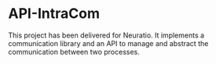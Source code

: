 # API-IntraCom

This project has been delivered for Neuratio.
It implements a communication library and an API to manage and abstract the communication between two processes. 
